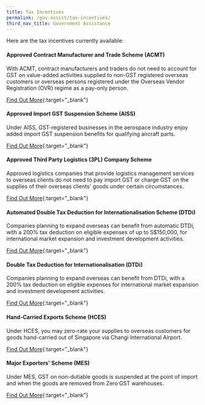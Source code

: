 ```yaml
---
title: Tax Incentives
permalink: /gov-assist/tax-incentives/
third_nav_title: Government Assistance
---
```


Here are the tax incentives currently available:

#### Approved Contract Manufacturer and Trade Scheme (ACMT)

With ACMT, contract manufacturers and traders do not need to account for GST on value-added activities supplied to non-GST registered overseas customers or overseas persons registered under the Overseas Vendor Registration (OVR) regime as a pay-only person.

[Find Out More](https://www.iras.gov.sg/irashome/Schemes/GST/Approved-Contract-Manufacturer-and-Trader--ACMT--Scheme/){:target="_blank"}

#### Approved Import GST Suspension Scheme (AISS)

Under AISS, GST-registered businesses in the aerospace industry enjoy added import GST suspension benefits for qualifying aircraft parts.

[Find Out More](https://www.iras.gov.sg/irashome/Schemes/GST/Approved-Import-GST-Suspension-Scheme--AISS-/){:target="_blank"}

#### Approved Third Party Logistics (3PL) Company Scheme

Approved logistics companies that provide logistics management services to overseas clients do not need to pay import GST or charge GST on the supplies of their overseas clients' goods under certain circumstances.

[Find Out More](https://www.iras.gov.sg/IRASHome/Schemes/GST/Approved-Third-Party-Logistics--3PL--Company-Scheme/){:target="_blank"}

#### Automated Double Tax Deduction for Internationalisation Scheme (DTDi)

Companies planning to expand overseas can benefit from automatic DTDi, with a 200% tax deduction on eligible expenses of up to S$150,000, for international market expansion and investment development activities.

[Find Out More](https://www.iras.gov.sg/irashome/Schemes/Businesses/Double-Tax-Deduction-for-Internationalisation-Scheme/){:target="_blank"}

#### Double Tax Deduction for Internationalisation (DTDi)

Companies planning to expand overseas can benefit from DTDi, with a 200% tax deduction on eligible expenses for international market expansion and investment development activities.

[Find Out More](https://www.enterprisesg.gov.sg/financial-assistance/tax-incentives/tax-incentives/double-tax-deduction-for-internationalisation){:target="_blank"}

#### Hand-Carried Exports Scheme (HCES)

Under HCES, you may zero-rate your supplies to overseas customers for goods hand-carried out of Singapore via Changi International Airport.

[Find Out More](https://www.iras.gov.sg/IRASHome/Schemes/GST/Hand-Carried-Exports-Scheme--HCES-/){:target="_blank"}

#### Major Exporters' Scheme (MES)

Under MES, GST on non-dutiable goods is suspended at the point of import and when the goods are removed from Zero GST warehouses.

[Find Out More](https://www.iras.gov.sg/irashome/Schemes/GST/Major-Exporter-Scheme--MES-/){:target="_blank"}
